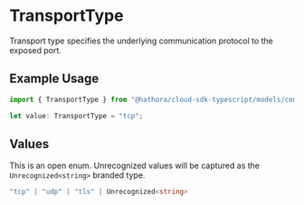 # TransportType

Transport type specifies the underlying communication protocol to the exposed port.

## Example Usage

```typescript
import { TransportType } from "@hathora/cloud-sdk-typescript/models/components";

let value: TransportType = "tcp";
```

## Values

This is an open enum. Unrecognized values will be captured as the `Unrecognized<string>` branded type.

```typescript
"tcp" | "udp" | "tls" | Unrecognized<string>
```